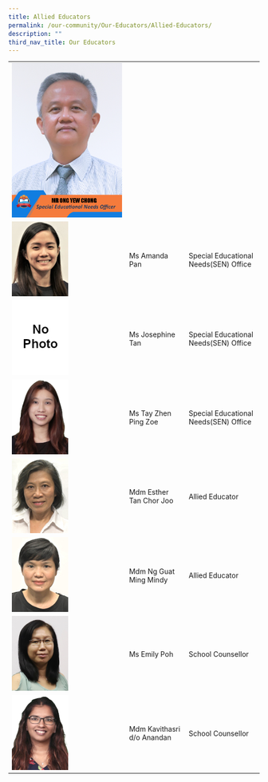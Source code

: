 ```yaml
---
title: Allied Educators
permalink: /our-community/Our-Educators/Allied-Educators/
description: ""
third_nav_title: Our Educators
---
```

<table>
<tbody>
  <tr>
    <td><img src="/images/AED/2023_mr%20ong%20yew%20chong-final.jpg"></td>
    <td><img src=""></td>
  </tr>
  <tr>
    <td><img style="width:113px; height:150" alt="Image" src="/images/AED/Amanda%20Pan.jpg"></td>
    <td>Ms Amanda Pan</td>
    <td>Special Educational Needs(SEN) Office</td>
  </tr>
  <tr>
    <td><img style="width:113px; height:150" alt="Image" src="/images/No%20Photo.jpg"></td>
    <td>Ms Josephine Tan</td>
    <td>Special Educational Needs(SEN) Office</td>
  </tr>
  <tr>
    <td><img style="width:113px; height:150" alt="Image" src="/images/AED/Tay%20Zhen%20Ping%20Zoe.jpeg"></td>
    <td>Ms Tay Zhen Ping Zoe</td>
    <td>Special Educational Needs(SEN) Office</td>
  </tr>
	<tr>
    <td><img style="width:113px; height:150" alt="Image" src="/images/AED/Esther%20Tan.jpg"></td>
    <td>Mdm Esther Tan Chor Joo</td>
    <td>Allied Educator</td>
  </tr>
	<tr>
    <td><img style="width:113px; height:150" alt="Image" src="/images/AED/Mindy%20Ng.jpg"></td>
    <td>Mdm Ng Guat Ming Mindy</td>
    <td>Allied Educator</td>
  </tr>
	<tr>
    <td><img style="width:113px; height:150" alt="Image" src="/images/AED/Ms%20Emily%20Poh2.jpg"></td>
    <td>Ms Emily Poh</td>
    <td>School Counsellor</td>
  </tr>
	<tr>
    <td><img style="width:113px; height:150" alt="Image" src="/images/AED/Kavithasri%20do%20Anandan.jpeg"></td>
    <td>Mdm Kavithasri d/o Anandan</td>
    <td>School Counsellor</td>
  </tr>
</tbody>
</table>